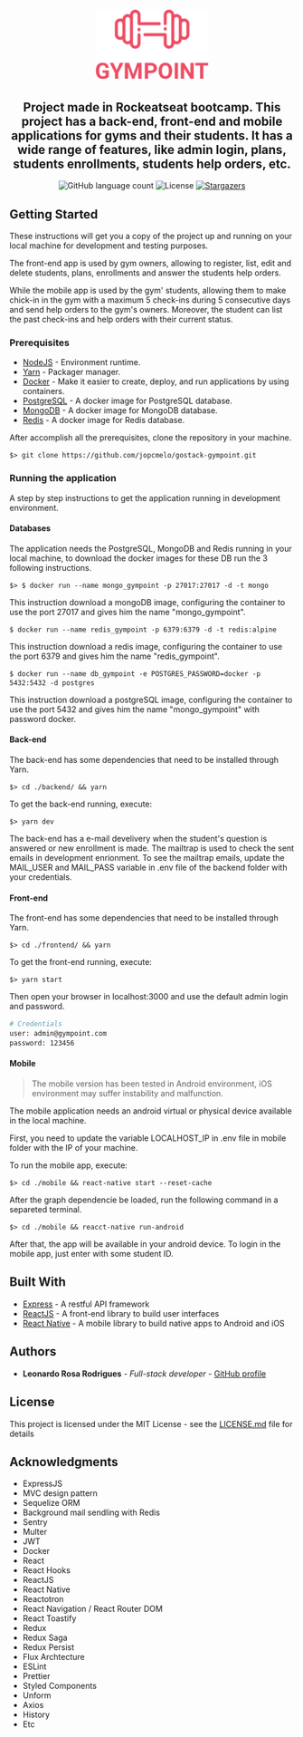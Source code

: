 <h1 align="center">
  <img alt="Gympoint" title="Gympoint" src="logo.png" width="200px" />
</h1>

<h2 align="center">
Project made in Rockeatseat bootcamp. This project has a back-end, front-end and mobile applications for gyms and their students. It has a wide range of features, like admin login, plans, students enrollments, students help orders, etc.
</h3>

<p align="center">
  <img alt="GitHub language count" src="https://img.shields.io/github/languages/count/leorrodrigues/gymPoint?color=%2304D361">

  <img alt="License" src="https://img.shields.io/badge/license-MIT-%2304D361">

  <a href="https://github.com/leorrodrigues/gymPoint/stargazers">
    <img alt="Stargazers" src="https://img.shields.io/github/stars/leorrodrigues/gymPoint?style=social">
  </a>
</p>

## Getting Started

These instructions will get you a copy of the project up and running on your local machine for development and testing purposes.

The front-end app is used by gym owners, allowing to register, list, edit and delete students, plans, enrollments and answer the students help orders.

While the mobile app is used by the gym' students, allowing them to make chick-in in the gym with a maximum 5 check-ins during 5 consecutive days and send help orders to the gym's owners. Moreover, the student can list the past check-ins and help orders with their current status.

### Prerequisites

-   [NodeJS](https://nodejs.org/en/) - Environment runtime.
-   [Yarn](https://yarnpkg.com/en/docs/install) - Packager manager.
-   [Docker](https://docs.docker.com/install/) - Make it easier to create, deploy, and run applications by using containers.
- [PostgreSQL](https://hub.docker.com/_/postgres) - A docker image for PostgreSQL database.
- [MongoDB](https://hub.docker.com/_/mongo) - A docker image for MongoDB database.
- [Redis](https://hub.docker.com/_/redis/) - A docker image for Redis database.
  
After accomplish all the prerequisites, clone the repository in your machine.

```
$> git clone https://github.com/jopcmelo/gostack-gympoint.git
```

### Running the application

A step by step instructions to get the application running in development environment.

#### Databases

The application needs the PostgreSQL, MongoDB and Redis running in your local machine, to download the docker images for these DB run the 3 following instructions.

```
$> $ docker run --name mongo_gympoint -p 27017:27017 -d -t mongo   
```
This instruction download a mongoDB image, configuring the container to use the port 27017 and gives him the name "mongo_gympoint".

```
$ docker run --name redis_gympoint -p 6379:6379 -d -t redis:alpine
```
This instruction download a redis image, configuring the container to use the port 6379 and gives him the name "redis_gympoint".

```
$ docker run --name db_gympoint -e POSTGRES_PASSWORD=docker -p 5432:5432 -d postgres
```
This instruction download a postgreSQL image, configuring the container to use the port 5432 and gives him the name "mongo_gympoint" with password docker.

#### Back-end

The back-end has some dependencies that need to be installed through Yarn.

```
$> cd ./backend/ && yarn
```

To get the back-end running, execute:

```
$> yarn dev
```

The back-end has a e-mail develivery when the student's question is answered or new enrollment is made. The mailtrap is used to check the sent emails in development enrionment. To see the mailtrap emails, update the MAIL_USER and MAIL_PASS variable in .env file of the backend folder with your credentials. 

#### Front-end

The front-end has some dependencies that need to be installed through Yarn.

```
$> cd ./frontend/ && yarn
```

To get the front-end running, execute:

```
$> yarn start
```

Then open your browser in localhost:3000 and use the default admin login and password.

```bash
# Credentials
user: admin@gympoint.com
password: 123456
```

#### Mobile

> The mobile version has been tested in Android environment,  iOS environment may suffer instability and malfunction.

The mobile application needs an android virtual or physical device available in the local machine. 

First, you need to update the variable LOCALHOST_IP in .env file in mobile folder with the IP of your machine.

To run the mobile app, execute:

```
$> cd ./mobile && react-native start --reset-cache
```

After the graph dependencie be loaded, run the following command in a separeted terminal.

```
$> cd ./mobile && reacct-native run-android
```

After that, the app will be available in your android device. To login in the mobile app, just enter with some student ID.

## Built With

-   [Express](http://www.dropwizard.io/1.0.2/docs/) - A restful API framework
-   [ReactJS](https://pt-br.reactjs.org/) - A front-end library to build user interfaces
-   [React Native](https://facebook.github.io/react-native/) - A mobile library to build native apps to Android and iOS

## Authors

-   **Leonardo Rosa Rodrigues** - _Full-stack developer_ - [GitHub profile](https://github.com/leorrodrigues)

## License

This project is licensed under the MIT License - see the [LICENSE.md](LICENSE.md) file for details

## Acknowledgments

-   ExpressJS
-   MVC design pattern
-   Sequelize ORM
-   Background mail sendling with Redis
-   Sentry
-   Multer
-   JWT
-   Docker
-   React
-   React Hooks
-   ReactJS
-   React Native
-   Reactotron
-   React Navigation / React Router DOM
-   React Toastify
-   Redux
-   Redux Saga
-   Redux Persist
-   Flux Archtecture
-   ESLint
-   Prettier
-   Styled Components
-   Unform
-   Axios
-   History
-   Etc
